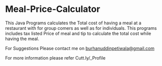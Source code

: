 # Meal-Price-Calculator
This Java Programs calculates the Total cost of having a meal at a restaurant with for group comers as well as for individuals. This programs includes tax listed Price of meal and tip to calculate the total cost while having the meal. 

For Suggestions Please contact me on burhanuddinpetiwala@gmail.com

For more information please refer Cutt.ly/_Profile
